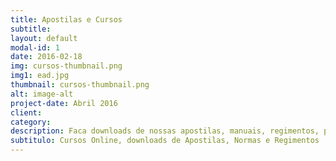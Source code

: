 ```yaml
---
title: Apostilas e Cursos
subtitle: 
layout: default
modal-id: 1
date: 2016-02-18
img: cursos-thumbnail.png
img1: ead.jpg
thumbnail: cursos-thumbnail.png
alt: image-alt
project-date: Abril 2016
client:
category:
description: Faca downloads de nossas apostilas, manuais, regimentos, preces e etc..
subtitulo: Cursos Online, downloads de Apostilas, Normas e Regimentos
---
```

